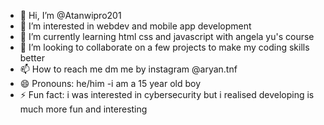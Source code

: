 - 👋 Hi, I’m @Atanwipro201
- 👀 I’m interested in webdev and mobile app development
- 🌱 I’m currently learning html css and javascript with angela yu's course
- 💞️ I’m looking to collaborate on a few projects to make my coding skills better
- 📫 How to reach me dm me by instagram @aryan.tnf
- 😄 Pronouns: he/him -i am a 15 year old boy 
- ⚡ Fun fact: i was interested in cybersecurity but i realised developing is much more fun and interesting

<!---
Atanwipro201/Atanwipro201 is a ✨ special ✨ repository because its `README.md` (this file) appears on your GitHub profile.
You can click the Preview link to take a look at your changes.
--->
